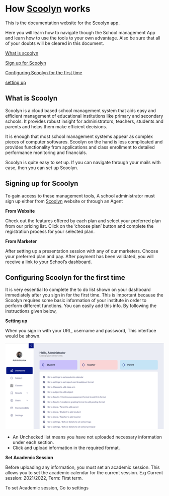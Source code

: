 # How [Scoolyn](https://scoolyn.com) works

This is the documentation website for the [Scoolyn](https://scoolyn.com) app. 

Here you will learn how to navigate though the School management App and learn how to use the tools to your own advantage. Also be sure that all of your doubts will be cleared in this document.

[What is scoolyn](#WhatisScoolyn)  

[Sign up for Scoolyn](#signingUpForScoolyn)

[Configuring Scoolyn for the first time](#ConfiguringScoolynforthefirsttime) 

[setting up](#Settingup)
 
<a name="WhatisScoolyn"> **What is Scoolyn** </a>
---


Scoolyn is a cloud based school management system that aids easy and efficient management of educational institutions like primary and secondary schools. It provides robust insight for administrators, teachers, students and parents and helps them make efficient decisions.
 
It is enough that most school management systems appear as complex pieces of computer softwares. Scoolyn on the hand is less complicated and provides functionality from applications and class enrollment to detailed performance monitoring and financials.
 
Scoolyn is quite easy to set up. If you can navigate through your mails with ease, then you can set up Scoolyn.


<a name="signingUpForScoolyn"> **Signing up for Scoolyn** </a>
---

To gain access to these management tools, A school administrator must sign up either from [Scoolyn](https://scoolyn.com) website or through an Agent

**From Website** 

Check out the features offered by each plan and select your preferred plan from our pricing list. Click on the ‘choose plan’ button and complete the registration process for your selected plan.

**From Marketer** 

After setting up a presentation session with any of our marketers. Choose your preferred plan and pay. After payment has been validated, you will receive a link to your School’s dashboard. 







 
<a name="ConfiguringScoolynforthefirsttime"> **Configuring Scoolyn for the first time** </a> 
---

It is very essential to complete the to do list shown on your dashboard immediately after you sign in for the first time. This is important because the Scoolyn requires some basic information of your institute in order to perform different functions. You can easily add this info. By following the instructions given below,

<a name="Settingup"> **Setting up**

When you sign in with your URL, username and password, This interface would be shown.

![Image has a dashboard in it](https://github.com/digikraaft/docs.scoolyn.com/blob/emma/Scoonlyn%20Dashboard%20To-do%20list.png) 

- An Unchecked list means you have not uploaded necessary information under each section. 
- Click and upload information in the required format.


**Set Academic Session**

Before uploading any information, you must set an academic session. This allows you to set the academic calendar for the current session. E.g Current session: 2021/2022, Term: First term.







To set Academic session, Go to settings 
